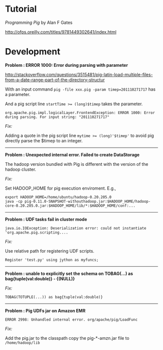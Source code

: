 

# Tutorial #

_Programming Pig_ by Alan F Gates

http://ofps.oreilly.com/titles/9781449302641/index.html

# Development #

**Problem : ERROR 1000: Error during parsing with parameter**

http://stackoverflow.com/questions/3515481/pig-latin-load-multiple-files-from-a-date-range-part-of-the-directory-structur

With an input command `pig -file xxx.pig -param timep=201110271717` has a parameter.

And a pig script line `startTime >= (long)$timep` takes the parameter.

```
org.apache.pig.impl.logicalLayer.FrontendException: ERROR 1000: Error during parsing. For input string: "201110271717"
```

_Fix:_

Adding a quote in the pig script line `mytime >= (long)'$timep'` to avoid pig directly parse the $timep to an integer.


---

**Problem : Unexpected internal error. Failed to create DataStorage**

The hadoop version bundled with Pig is different with the version of the hadoop cluster.

_Fix:_

Set HADOOP\_HOME for pig execution enviroment. E.g.,

```
export HADOOP_HOME=/home/ubuntu/hadoop-0.20.205.0
java -cp pig-0.11.0-SNAPSHOT-withouthadoop.jar:$HADOOP_HOME/hadoop-core-0.20.205.0.jar:$HADOOP_HOME/lib/*:$HADOOP_HOME/conf:...
```

---

**Problem : UDF tasks fail in cluster mode**

```
java.io.IOException: Deserialization error: could not instantiate 'org.apache.pig.scripting....
```

_Fix:_

Use relative path for registering UDF scripts.

```
Register 'test.py' using jython as myfuncs;
```


---

**Problem : unable to explicitly set the schema on TOBAG(...) as bag{tuple(val:double)} - {(NULL)}**

_Fix:_

```
TOBAG(TOTUPLE(...)) as bag{tuple(val:double)}
```

---

**Problem : Pig UDFs jar on Amazon EMR**
```
ERROR 2998: Unhandled internal error. org/apache/pig/LoadFunc
```

_Fix:_

Add the pig.jar to the classpath
copy the pig-*-amzn.jar file to `/home/hadoop/lib`